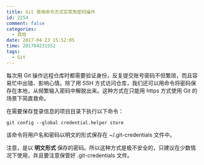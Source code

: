 ```yaml
---
title: Git 使用命令方式实现免密码操作
id: 2254
comment: false
categories:
  - 其他
date: 2017-04-23 15:52:05
time: 201704231552
tags:
  - Git
---
```


每次用 Git 操作远程仓库时都需要验证身份，反复提交账号密码不但繁琐，而且容易忙中出错、影响心情。除了用 SSH 方式访问仓库，我们还可以用命令将密码保存在本地，从频繁输入密码中解脱出来。<!--more-->这种方式在只能用 https 方式使用 Git 的场景下简直救命。

在需要保存登录信息的项目目录下执行以下命令：

```
git config --global credential.helper store
```

该命令将用户名和密码以明文的形式保存在 ~/.git-credentials 文件中。

注意，是以 **明文形式** 保存的密码。所以这种方式是极不安全的，只建议在少数情况下使用，并且要注意保管好 .git-credentials 文件。